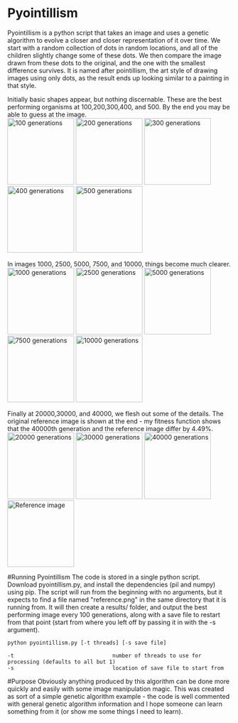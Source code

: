 # Pyointillism
Pyointillism is a python script that takes an image and uses a genetic algorithm to evolve a closer and closer representation of it over time. We start with a random collection of dots in random locations, and all of the children slightly change some of these dots. We then compare the image drawn from these dots to the original, and the one with the smallest difference survives. It is named after pointillism, the art style of drawing images using only dots, as the result ends up looking similar to a painting in that style.

Initially basic shapes appear, but nothing discernable. These are the best performing organisms at 100,200,300,400, and 500. By the end you may be able to guess at the image.<br>
<img width="150" height="auto" src="http://scholtek.com/pictures/pyointillism/100.png" title="100 generations">
<img width="150" height="auto" src="http://scholtek.com/pictures/pyointillism/200.png" title="200 generations">
<img width="150" height="auto" src="http://scholtek.com/pictures/pyointillism/300.png" title="300 generations">
<img width="150" height="auto" src="http://scholtek.com/pictures/pyointillism/400.png" title="400 generations">
<img width="150" height="auto" src="http://scholtek.com/pictures/pyointillism/500.png" title="500 generations">
<br>

In images 1000, 2500, 5000, 7500, and 10000, things become much clearer.<br>
<img width="150" height="auto" src="http://scholtek.com/pictures/pyointillism/1000.png" title="1000 generations">
<img width="150" height="auto" src="http://scholtek.com/pictures/pyointillism/2500.png" title="2500 generations">
<img width="150" height="auto" src="http://scholtek.com/pictures/pyointillism/5000.png" title="5000 generations">
<img width="150" height="auto" src="http://scholtek.com/pictures/pyointillism/7500.png" title="7500 generations">
<img width="150" height="auto" src="http://scholtek.com/pictures/pyointillism/10000.png" title="10000 generations">
<br>

Finally at 20000,30000, and 40000, we flesh out some of the details. The original reference image is shown at the end - my fitness function shows that the 40000th generation and the reference image differ by 4.49%.<br>
<img width="150" height="auto" src="http://scholtek.com/pictures/pyointillism/20000.png" title="20000 generations">
<img width="150" height="auto" src="http://scholtek.com/pictures/pyointillism/30000.png" title="30000 generations">
<img width="150" height="auto" src="http://scholtek.com/pictures/pyointillism/40000.png" title="40000 generations">
<img width="150" height="auto" src="http://scholtek.com/pictures/pyointillism/reference.png" title="Reference image">

#Running Pyointillism
The code is stored in a single python script. Download pyointillism.py, and install the dependencies (pil and numpy) using pip. The script will run from the beginning with no arguments, but it expects to find a file named "reference.png" in the same directory that it is running from. It will then create a results/ folder, and output the best performing image every 100 generations, along with a save file to restart from that point (start from where you left off by passing it in with the -s argument).

```bash
python pyointillism.py [-t threads] [-s save file]
```
    -t                               number of threads to use for processing (defaults to all but 1)
    -s                               location of save file to start from
    
#Purpose
Obviously anything produced by this algorithm can be done more quickly and easily with some image manipulation magic. This was created as sort of a simple genetic algorithm example - the code is well commented with general genetic algorithm information and I hope someone can learn something from it (or show me some things I need to learn).
